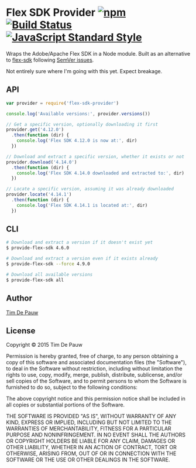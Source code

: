 # Flex SDK Provider [![npm](https://img.shields.io/npm/v/flex-sdk-provider.svg)](https://www.npmjs.com/package/flex-sdk-provider) [![Build Status](https://img.shields.io/travis/timdp/flex-sdk-provider.svg)](https://travis-ci.org/timdp/flex-sdk-provider) [![JavaScript Standard Style](https://img.shields.io/badge/code%20style-standard-brightgreen.svg)](https://github.com/feross/standard)

Wraps the Adobe/Apache Flex SDK in a Node module. Built as an alternative to
[flex-sdk](https://www.npmjs.com/package/flex-sdk) following
[SemVer issues](https://github.com/mojombo/semver/issues/242).

Not entirely sure where I'm going with this yet. Expect breakage.

## API

```js
var provider = require('flex-sdk-provider')

console.log('Available versions:', provider.versions())

// Get a specific version, optionally downloading it first
provider.get('4.12.0')
  .then(function (dir) {
    console.log('Flex SDK 4.12.0 is now at:', dir)
  })

// Download and extract a specific version, whether it exists or not
provider.download('4.14.0')
  .then(function (dir) {
    console.log('Flex SDK 4.14.0 downloaded and extracted to:', dir)
  })

// Locate a specific version, assuming it was already downloaded
provider.locate('4.14.1')
  .then(function (dir) {
    console.log('Flex SDK 4.14.1 is located at:', dir)
  })
```

## CLI

```bash
# Download and extract a version if it doesn't exist yet
$ provide-flex-sdk 4.6.0

# Download and extract a version even if it exists already
$ provide-flex-sdk --force 4.9.0

# Download all available versions
$ provide-flex-sdk all
```

## Author

[Tim De Pauw](https://tmdpw.eu/)

## License

Copyright &copy; 2015 Tim De Pauw

Permission is hereby granted, free of charge, to any person obtaining a copy
of this software and associated documentation files (the "Software"), to deal
in the Software without restriction, including without limitation the rights
to use, copy, modify, merge, publish, distribute, sublicense, and/or sell
copies of the Software, and to permit persons to whom the Software is
furnished to do so, subject to the following conditions:

The above copyright notice and this permission notice shall be included in all
copies or substantial portions of the Software.

THE SOFTWARE IS PROVIDED "AS IS", WITHOUT WARRANTY OF ANY KIND, EXPRESS OR
IMPLIED, INCLUDING BUT NOT LIMITED TO THE WARRANTIES OF MERCHANTABILITY,
FITNESS FOR A PARTICULAR PURPOSE AND NONINFRINGEMENT. IN NO EVENT SHALL THE
AUTHORS OR COPYRIGHT HOLDERS BE LIABLE FOR ANY CLAIM, DAMAGES OR OTHER
LIABILITY, WHETHER IN AN ACTION OF CONTRACT, TORT OR OTHERWISE, ARISING FROM,
OUT OF OR IN CONNECTION WITH THE SOFTWARE OR THE USE OR OTHER DEALINGS IN THE
SOFTWARE.
